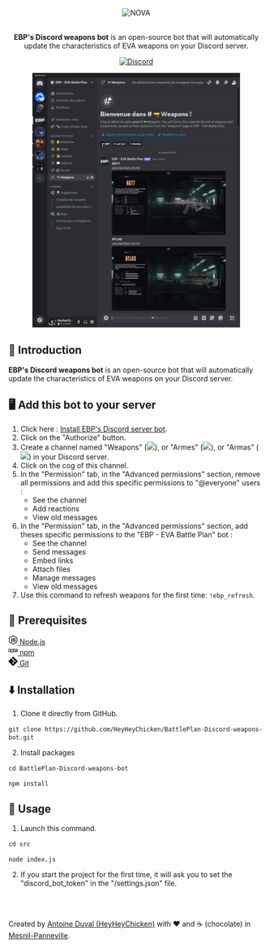 <div align="center">

<img src="https://evabattleplan.com/wp-content/uploads/logo-black.png" alt="NOVA" width="300">
<br><br>

**EBP's Discord weapons bot** is an open-source bot that will automatically update the characteristics of EVA weapons on your Discord server.<br>

[![Discord](https://discord.evabattleplan.com/)](https://discord.evabattleplan.com/)

<img width="410px" src="https://raw.githubusercontent.com/HeyHeyChicken/BattlePlan-Discord-weapons-bot/refs/heads/main/.github/screenshot.jpg">
</div>

## 👋 Introduction

**EBP's Discord weapons bot** is an open-source bot that will automatically update the characteristics of EVA weapons on your Discord server.

## 🖥️ Add this bot to your server

1. Click here : [Install EBP's Discord server bot](https://discord.com/oauth2/authorize?client_id=1295696799839031318&permissions=0&integration_type=0&scope=bot).
2. Click on the "Authorize" button.
3. Create a channel named "Weapons" (<img width="20px" src="https://evabattleplan.com/wp-content/uploads/en.png">), or "Armes" (<img width="20px" src="https://evabattleplan.com/wp-content/uploads/fr.png">), or "Armas" (<img width="20px" src="https://evabattleplan.com/wp-content/uploads/es.png">) in your Discord server.
4. Click on the cog of this channel.
5. In the "Permission" tab, in the "Advanced permissions" section, remove all permissions and add this specific permissions to "@everyone" users :
   - See the channel
   - Add reactions
   - View old messages
6. In the "Permission" tab, in the "Advanced permissions" section, add theses specific permissions to the "EBP - EVA Battle Plan" bot :
   - See the channel
   - Send messages
   - Embed links
   - Attach files
   - Manage messages
   - View old messages
7. Use this command to refresh weapons for the first time: `!ebp_refresh`.

## 🔧 Prerequisites

[<img src="https://raw.githubusercontent.com/HeyHeyChicken/BattlePlan-Discord-weapons-bot/refs/heads/main/.github/nodeJSLogo.png" width="18" /> Node.js](https://nodejs.org/)<br/>
[<img src="https://raw.githubusercontent.com/HeyHeyChicken/BattlePlan-Discord-weapons-bot/refs/heads/main/.github/npmLogo.png" width="18" /> npm](https://npmjs.com/)<br/>
[<img src="https://raw.githubusercontent.com/HeyHeyChicken/BattlePlan-Discord-weapons-bot/refs/heads/main/.github/gitLogo.png" width="18" /> Git](https://git-scm.com/)<br/>

## ⬇️ Installation

1. Clone it directly from GitHub.

```
git clone https://github.com/HeyHeyChicken/BattlePlan-Discord-weapons-bot.git
```

2. Install packages

```
cd BattlePlan-Discord-weapons-bot
```

```
npm install
```

## 🚀 Usage

1. Launch this command.

```
cd src
```

```
node index.js
```

2. If you start the project for the first time, it will ask you to set the "discord_bot_token" in the "/settings.json" file.

<br>
<br>

Created by [Antoine Duval (HeyHeyChicken)](//antoine.cuffel.fr) with ❤ and ☕ (chocolate) in [Mesnil-Panneville](//en.wikipedia.org/wiki/Mesnil-Panneville).
